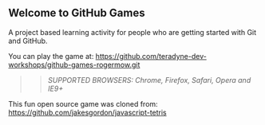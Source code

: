 ## Welcome to GitHub Games

A project based learning activity for people who are getting started with Git and GitHub.

You can play the game at: https://github.com/teradyne-dev-workshops/github-games-rogermow.git

>> _*SUPPORTED BROWSERS*: Chrome, Firefox, Safari, Opera and IE9+_

This fun open source game was cloned from: https://github.com/jakesgordon/javascript-tetris
